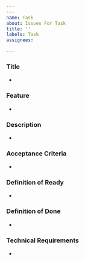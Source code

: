 ```yaml
---
---
name: Task
about: Issues For Task
title: ''
labels: Task
assignees: 

---
```


### Title
*
### Feature
*
### Description
*
###  Acceptance Criteria
*
### Definition of Ready
*
### Definition of Done
*
### Technical Requirements
*
